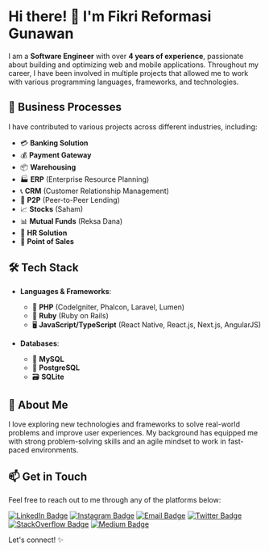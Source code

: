 # Hi there! 👋 I'm Fikri Reformasi Gunawan

I am a **Software Engineer** with over **4 years of experience**, passionate about building and optimizing web and mobile applications. Throughout my career, I have been involved in multiple projects that allowed me to work with various programming languages, frameworks, and technologies.

## 🏢 Business Processes

I have contributed to various projects across different industries, including:

- 💳 **Banking Solution** 
- 💰 **Payment Gateway**
- 📦 **Warehousing**
- 🏭 **ERP** (Enterprise Resource Planning)
- 📞 **CRM** (Customer Relationship Management)
- 🤝 **P2P** (Peer-to-Peer Lending)
- 📈 **Stocks** (Saham)
- 📊 **Mutual Funds** (Reksa Dana)
- 👔 **HR Solution**
- 🛒 **Point of Sales**

## 🛠️ Tech Stack

- **Languages & Frameworks**:
  - 🐘 **PHP** (CodeIgniter, Phalcon, Laravel, Lumen)
  - 💎 **Ruby** (Ruby on Rails)
  - 🖥️ **JavaScript/TypeScript** (React Native, React.js, Next.js, AngularJS)

- **Databases**:
  - 💾 **MySQL**
  - 🐘 **PostgreSQL**
  - 🗃️ **SQLite**

## 🌱 About Me

I love exploring new technologies and frameworks to solve real-world problems and improve user experiences. My background has equipped me with strong problem-solving skills and an agile mindset to work in fast-paced environments.

## 📫 Get in Touch

Feel free to reach out to me through any of the platforms below:

[![LinkedIn Badge](https://img.shields.io/badge/-LinkedIn-blue?style=flat-square&logo=Linkedin&logoColor=white&link=https://www.linkedin.com/in/fikri-reformasi-gunawan-364842193/)](https://www.linkedin.com/in/fikri-reformasi-gunawan-364842193/) 
[![Instagram Badge](https://img.shields.io/badge/-Instagram-E4405F?style=flat-square&logo=Instagram&logoColor=white&link=https://www.instagram.com/reformasi.js/)](https://www.instagram.com/reformasi.js/) 
[![Email Badge](https://img.shields.io/badge/Email-D14836?style=flat-square&logo=Gmail&logoColor=white&link=mailto:fikrireformasig@gmail.com)](mailto:fikrireformasig@gmail.com) 
[![Twitter Badge](https://img.shields.io/badge/-Twitter-1DA1F2?style=flat-square&logo=Twitter&logoColor=white&link=https://twitter.com/holysix7)](https://twitter.com/holysix7) 
[![StackOverflow Badge](https://img.shields.io/badge/-StackOverflow-F58025?style=flat-square&logo=StackOverflow&logoColor=white&link=https://stackoverflow.com/users/14899052/holysix)](https://stackoverflow.com/users/14899052/holysix) 
[![Medium Badge](https://img.shields.io/badge/-Medium-black?style=flat-square&logo=Medium&logoColor=white&link=https://medium.com/@fikrireformasig)](https://medium.com/@fikrireformasig)

Let's connect! ✨
